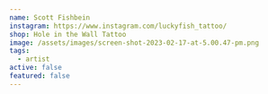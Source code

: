 ```yaml
---
name: Scott Fishbein
instagram: https://www.instagram.com/luckyfish_tattoo/
shop: Hole in the Wall Tattoo
image: /assets/images/screen-shot-2023-02-17-at-5.00.47-pm.png
tags:
  - artist
active: false
featured: false
---
```

